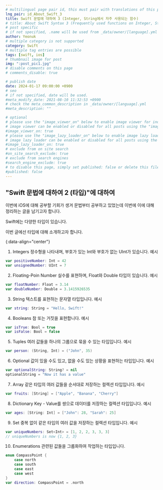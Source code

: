 ```yaml
---
# multilingual page pair id, this must pair with translations of this page. (This name must be unique)
lng_pair: id_About_Swift_3
title: Swift 문법에 대하여 3 (Integer, String에서 자주 사용되는 함수)
# title: About Swift Syntax 3 (Frequently used functions on Integer, String)
# post specific
# if not specified, .name will be used from _data/owner/[language].yml
author: Yeonuk
# multiple category is not supported
category: Swift
# multiple tag entries are possible
tags: [swift, ios]
# thumbnail image for post
img: ":post_pic1.jpg"
# disable comments on this page
# comments_disable: true

# publish date
date: 2024-01-17 09:00:00 +0900
# seo
# if not specified, date will be used.
#meta_modify_date: 2021-08-10 11:32:53 +0900
# check the meta_common_description in _data/owner/[language].yml
#meta_description: ""

# optional
# please use the "image_viewer_on" below to enable image viewer for individual pages or posts (_posts/ or [language]/_posts folders).
# image viewer can be enabled or disabled for all posts using the "image_viewer_posts: true" setting in _data/conf/main.yml.
#image_viewer_on: true
# please use the "image_lazy_loader_on" below to enable image lazy loader for individual pages or posts (_posts/ or [language]/_posts folders).
# image lazy loader can be enabled or disabled for all posts using the "image_lazy_loader_posts: true" setting in _data/conf/main.yml.
#image_lazy_loader_on: true
# exclude from on site search
#on_site_search_exclude: true
# exclude from search engines
#search_engine_exclude: true
# to disable this page, simply set published: false or delete this file
#published: false
---
```


<!-- outline-start -->

## "Swift 문법에 대하여 2 (타입)"에 대하여

이번에 iOS에 대해 공부할 기회가 생겨 문법부터 공부하고 있었는데 이번에 이에 대해 정리하는 글을 남기고자 합니다.

Swift에는 다양한 타입이 있습니다.

이번 글에선 타입에 대해 소개하고자 합니다.

{:data-align="center"}

<!-- outline-end -->

1. Integers
   정수형을 나타내며, 부호가 있는 Int와 부호가 없는 UInt가 있습니다.
   예시

```swift
var positiveNumber: Int = 42
var unsignedNumber: UInt = 7
```

2. Floating-Poin Number
   실수를 표현하며, Float와 Double 타입이 있습니다.
   예시

```swift
var floatNumber: Float = 3.14
var doubleNumber: Double = 3.1415926535
```

3. String
   텍스트를 표현하는 문자열 타입입니다.
   예시

```swift
var string: String = "Hello, Swift!"
```

4. Booleans
   참 또는 거짓을 표현합니다.
   예시

```swift
var isTrue: Bool = true
var isFalse: Bool = false
```

5. Tuples
   여러 값들을 하나의 그룹으로 묶을 수 있는 타입입니다.
   예시

```swift
var person: (String, Int) = ("John", 35)
```

6. Optional
   값이 있을 수도 있고, 없을 수도 있는 상황을 표현하는 타입입니다.
   예시

```swift
var optionalString: String? = nil
optionalString = "Now it has a value"
```

7. Array
   같은 타입의 여러 값들을 순서대로 저장하는 컬렉션 타입입니다.
   예시

```swift
var fruits: [String] = ["Apple", "Banana", "Cherry"]
```

8. Dictionary
   Key - Value를 쌍으로 데이터를 저장하는 컬렉션 타입입니다.
   예시

```swift
var ages: [String: Int] = ["John": 28, "Sarah": 25]
```

9. Set
   중복 없이 같은 타입의 여러 값을 저장하는 컬렉션 타입입니다.
   예시

```swift
var uniqueNumbers: Set<Int> = [1, 2, 2, 3, 3, 3]
// uniqueNumbers is now {1, 2, 3}
```

10. Enumerations
    관련된 값들을 그룹화하여 작업하는 타입입니다.

```swift
enum CompassPoint {
    case north
    case south
    case east
    case west
}
var direction: CompassPoint = .north
```
